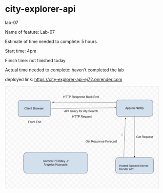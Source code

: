 # city-explorer-api
lab-07

Name of feature: Lab-07

Estimate of time needed to complete: 5 hours

Start time: 4pm

Finish time: not finished today

Actual time needed to complete: haven't completed the lab

deployed link: https://city-explorer-api-ej72.onrender.com


![dataflow](imag2.png)